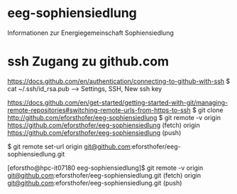 # eeg-sophiensiedlung
Informationen zur Energiegemeinschaft Sophiensiedlung


# ssh Zugang zu github.com
https://docs.github.com/en/authentication/connecting-to-github-with-ssh
$ cat ~/.ssh/id_rsa.pub 
--> Settings, SSH, New ssh key

https://docs.github.com/en/get-started/getting-started-with-git/managing-remote-repositories#switching-remote-urls-from-https-to-ssh
$ git clone http://github.com/eforsthofer/eeg-sophiensiedlung
$ git remote -v
origin	https://github.com/eforsthofer/eeg-sophiensiedlung (fetch)
origin	https://github.com/eforsthofer/eeg-sophiensiedlung (push)

$ git remote set-url origin git@github.com:eforsthofer/eeg-sophiensiedlung.git

[eforstho@hpc-it07180 eeg-sophiensiedlung]$ git remote -v
origin	git@github.com:eforsthofer/eeg-sophiensiedlung.git (fetch)
origin	git@github.com:eforsthofer/eeg-sophiensiedlung.git (push)


